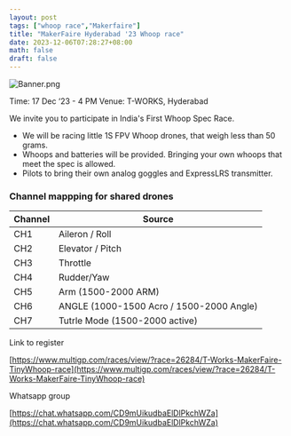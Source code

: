 ```yaml
---
layout: post
tags: ["whoop race","Makerfaire"]
title: "MakerFaire Hyderabad '23 Whoop race"
date: 2023-12-06T07:28:27+08:00
math: false
draft: false
---
```



![Banner.png](/images/20231217_Makerfaire_HYD/MakerFaire_Whoop_Race_Poster1.png)

Time: 17 Dec ‘23 - 4 PM
Venue: T-WORKS, Hyderabad

We invite you to participate in India's First Whoop Spec Race.
- We will be racing little 1S FPV Whoop drones, that weigh less than 50 grams.
- Whoops and batteries will be provided. Bringing your own whoops that meet the spec is allowed.
- Pilots to bring their own analog goggles and ExpressLRS transmitter.

### Channel mappping for shared drones

| Channel | Source |
| --- | --- |
| CH1 | Aileron / Roll |
| CH2 | Elevator / Pitch |
| CH3 | Throttle |
| CH4 | Rudder/Yaw |
| CH5 | Arm (1500-2000 ARM) |
| CH6 | ANGLE (1000-1500 Acro / 1500-2000  Angle) |
| CH7 | Tutrle Mode (1500-2000 active) |

Link to register

[https://www.multigp.com/races/view/?race=26284/T-Works-MakerFaire-TinyWhoop-race](https://www.multigp.com/races/view/?race=26284/T-Works-MakerFaire-TinyWhoop-race)

Whatsapp group

[https://chat.whatsapp.com/CD9mUikudbaElDlPkchWZa](https://chat.whatsapp.com/CD9mUikudbaElDlPkchWZa)
